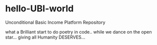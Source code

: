 # hello-UBI-world
Unconditional Basic Income Platform Repository

what a Brilliant start to do poetry in code..
while we dance on the open star... 
giving all Humanity DESERVES... 
